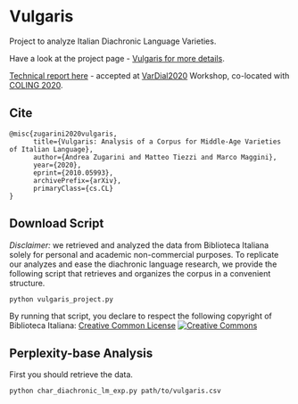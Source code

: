 # Vulgaris
Project to analyze Italian Diachronic Language Varieties.

Have a look at the project page - [Vulgaris for more details](https://sailab.diism.unisi.it/vulgaris/).

[Technical report here](https://arxiv.org/pdf/2010.05993.pdf) - accepted at [VarDial2020](https://sites.google.com/view/vardial2020/home) Workshop, co-located with [COLING 2020](https://coling2020.org/).

## Cite

```
@misc{zugarini2020vulgaris,
      title={Vulgaris: Analysis of a Corpus for Middle-Age Varieties of Italian Language},
      author={Andrea Zugarini and Matteo Tiezzi and Marco Maggini},
      year={2020},
      eprint={2010.05993},
      archivePrefix={arXiv},
      primaryClass={cs.CL}
}
```

## Download Script
*Disclaimer:* we retrieved and analyzed the data from Biblioteca Italiana solely for personal and academic non-commercial purposes.
To replicate our analyzes and ease the diachronic language research,
we provide the following script that retrieves and organizes the corpus in a convenient structure.

```
python vulgaris_project.py
```

By running that script, you declare to respect the following copyright of Biblioteca Italiana:
[Creative Common License](http://creativecommons.org/licenses/by-nc-nd/2.0/it/)
[![Creative Commons](https://i.creativecommons.org/l/by-nc-nd/2.0/it/88x31.png)](http://creativecommons.org/licenses/by-nc-nd/2.0/it/)

## Perplexity-base Analysis
First you should retrieve the data.

```
python char_diachronic_lm_exp.py path/to/vulgaris.csv
```